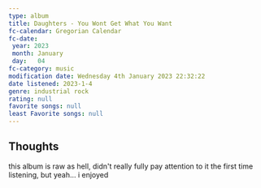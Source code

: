 ```yaml
---
type: album
title: Daughters - You Wont Get What You Want
fc-calendar: Gregorian Calendar
fc-date: 
 year: 2023
 month: January
 day:   04
fc-category: music
modification date: Wednesday 4th January 2023 22:32:22
date listened: 2023-1-4 
genre: industrial rock 
rating: null
favorite songs: null
least Favorite songs: null
---
```

## Thoughts

this album is raw as hell, didn't really fully pay attention to it the first time listening, but yeah... i enjoyed 